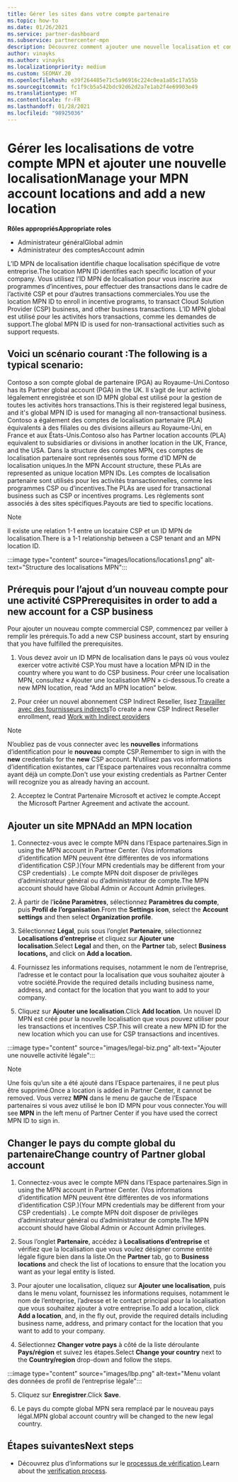 ```yaml
---
title: Gérer les sites dans votre compte partenaire
ms.topic: how-to
ms.date: 01/26/2021
ms.service: partner-dashboard
ms.subservice: partnercenter-mpn
description: Découvrez comment ajouter une nouvelle localisation et comment l’ID MPN de localisation est utilisé dans les programmes d’incentives, l’activité CSP, les abonnements et autres transactions.
author: vinayks
ms.author: vinayks
ms.localizationpriority: medium
ms.custom: SEOMAY.20
ms.openlocfilehash: e39f264485e71c5a96916c224c0ea1a85c17a55b
ms.sourcegitcommit: fc1f9cb5a542bdc92d62d2a7e1ab2f4e69903e49
ms.translationtype: HT
ms.contentlocale: fr-FR
ms.lasthandoff: 01/28/2021
ms.locfileid: "98925036"
---
```

# <a name="manage-your-mpn-account-locations-and-add-a-new-location"></a><span data-ttu-id="33608-103">Gérer les localisations de votre compte MPN et ajouter une nouvelle localisation</span><span class="sxs-lookup"><span data-stu-id="33608-103">Manage your MPN account locations and add a new location</span></span>


<span data-ttu-id="33608-104">**Rôles appropriés**</span><span class="sxs-lookup"><span data-stu-id="33608-104">**Appropriate roles**</span></span>

- <span data-ttu-id="33608-105">Administrateur général</span><span class="sxs-lookup"><span data-stu-id="33608-105">Global admin</span></span>
- <span data-ttu-id="33608-106">Administrateur des comptes</span><span class="sxs-lookup"><span data-stu-id="33608-106">Account admin</span></span>

<span data-ttu-id="33608-107">L’ID MPN de localisation identifie chaque localisation spécifique de votre entreprise.</span><span class="sxs-lookup"><span data-stu-id="33608-107">The location MPN ID identifies each specific location of your company.</span></span> <span data-ttu-id="33608-108">Vous utilisez l’ID MPN de localisation pour vous inscrire aux programmes d’incentives, pour effectuer des transactions dans le cadre de l’activité CSP et pour d’autres transactions commerciales.</span><span class="sxs-lookup"><span data-stu-id="33608-108">You use the location MPN ID to enroll in incentive programs, to transact Cloud Solution Provider (CSP) business, and other business transactions.</span></span> <span data-ttu-id="33608-109">L’ID MPN global est utilisé pour les activités hors transactions, comme les demandes de support.</span><span class="sxs-lookup"><span data-stu-id="33608-109">The global MPN ID is used for non-transactional activities such as support requests.</span></span>

## <a name="the-following-is-a-typical-scenario"></a><span data-ttu-id="33608-110">Voici un scénario courant :</span><span class="sxs-lookup"><span data-stu-id="33608-110">The following is a typical scenario:</span></span>

<span data-ttu-id="33608-111">Contoso a son compte global de partenaire (PGA) au Royaume-Uni.</span><span class="sxs-lookup"><span data-stu-id="33608-111">Contoso has its Partner global account (PGA) in the UK.</span></span> <span data-ttu-id="33608-112">Il s’agit de leur activité légalement enregistrée et son ID MPN global est utilisé pour la gestion de toutes les activités hors transactions.</span><span class="sxs-lookup"><span data-stu-id="33608-112">This is their registered legal business, and it's global MPN ID is used for managing all non-transactional business.</span></span> <span data-ttu-id="33608-113">Contoso a également des comptes de localisation partenaire (PLA) équivalents à des filiales ou des divisions ailleurs au Royaume-Uni, en France et aux États-Unis.</span><span class="sxs-lookup"><span data-stu-id="33608-113">Contoso also has Partner location accounts (PLA) equivalent to subsidiaries or divisions in another location in the UK, France, and the USA.</span></span> <span data-ttu-id="33608-114">Dans la structure des comptes MPN, ces comptes de localisation partenaire sont représentés sous forme d’ID MPN de localisation uniques.</span><span class="sxs-lookup"><span data-stu-id="33608-114">In the MPN Account structure, these PLAs are represented as unique location MPN IDs.</span></span> <span data-ttu-id="33608-115">Les comptes de localisation partenaire sont utilisés pour les activités transactionnelles, comme les programmes CSP ou d’incentives.</span><span class="sxs-lookup"><span data-stu-id="33608-115">The PLAs are used for transactional business such as CSP or incentives programs.</span></span> <span data-ttu-id="33608-116">Les règlements sont associés à des sites spécifiques.</span><span class="sxs-lookup"><span data-stu-id="33608-116">Payouts are tied to specific locations.</span></span> 

>[!NOTE]
><span data-ttu-id="33608-117">Il existe une relation 1-1 entre un locataire CSP et un ID MPN de localisation.</span><span class="sxs-lookup"><span data-stu-id="33608-117">There is a 1-1 relationship between a CSP tenant and an MPN location ID.</span></span>

:::image type="content" source="images/locations/locations1.png" alt-text="Structure des localisations MPN":::

## <a name="prerequisites-in-order-to-add-a-new-account-for-a-csp-business"></a><span data-ttu-id="33608-119">Prérequis pour l’ajout d’un nouveau compte pour une activité CSP</span><span class="sxs-lookup"><span data-stu-id="33608-119">Prerequisites in order to add a new account for a CSP business</span></span>

<span data-ttu-id="33608-120">Pour ajouter un nouveau compte commercial CSP, commencez par veiller à remplir les prérequis.</span><span class="sxs-lookup"><span data-stu-id="33608-120">To add a new CSP business account, start by ensuring that you have fulfilled the prerequisites.</span></span>

1. <span data-ttu-id="33608-121">Vous devez avoir un ID MPN de localisation dans le pays où vous voulez exercer votre activité CSP.</span><span class="sxs-lookup"><span data-stu-id="33608-121">You must have a location MPN ID in the country where you want to do CSP business.</span></span> <span data-ttu-id="33608-122">Pour créer une localisation MPN, consultez « Ajouter une localisation MPN » ci-dessous.</span><span class="sxs-lookup"><span data-stu-id="33608-122">To create a new MPN location, read “Add an MPN location” below.</span></span>
  
1. <span data-ttu-id="33608-123">Pour créer un nouvel abonnement CSP Indirect Reseller, lisez [Travailler avec des fournisseurs indirects](indirect-reseller-tasks-in-partner-center.md#get-started)</span><span class="sxs-lookup"><span data-stu-id="33608-123">To create a new CSP Indirect Reseller enrollment, read [Work with Indirect providers](indirect-reseller-tasks-in-partner-center.md#get-started)</span></span> 

>[!NOTE] 
 ><span data-ttu-id="33608-124">N’oubliez pas de vous connecter avec les **nouvelles** informations d’identification pour le **nouveau** compte CSP.</span><span class="sxs-lookup"><span data-stu-id="33608-124">Remember to sign in with the **new** credentials for the **new** CSP account.</span></span> <span data-ttu-id="33608-125">N’utilisez pas vos informations d’identification existantes, car l’Espace partenaires vous reconnaîtra comme ayant déjà un compte.</span><span class="sxs-lookup"><span data-stu-id="33608-125">Don't use your existing credentials as Partner Center will recognize you as already having an account.</span></span>

2. <span data-ttu-id="33608-126">Acceptez le Contrat Partenaire Microsoft et activez le compte.</span><span class="sxs-lookup"><span data-stu-id="33608-126">Accept the Microsoft Partner Agreement and activate the account.</span></span>

## <a name="add-an-mpn-location"></a><span data-ttu-id="33608-127">Ajouter un site MPN</span><span class="sxs-lookup"><span data-stu-id="33608-127">Add an MPN location</span></span>

1. <span data-ttu-id="33608-128">Connectez-vous avec le compte MPN dans l’Espace partenaires.</span><span class="sxs-lookup"><span data-stu-id="33608-128">Sign in using the MPN account in Partner Center.</span></span> <span data-ttu-id="33608-129">(Vos informations d’identification MPN peuvent être différentes de vos informations d’identification CSP.)</span><span class="sxs-lookup"><span data-stu-id="33608-129">(Your MPN credentials may be different from your CSP credentials) .</span></span> <span data-ttu-id="33608-130">Le compte MPN doit disposer de privilèges d’administrateur général ou d’administrateur de compte.</span><span class="sxs-lookup"><span data-stu-id="33608-130">The MPN account should have Global Admin or Account Admin privileges.</span></span> 

1. <span data-ttu-id="33608-131">À partir de l’**icône Paramètres**, sélectionnez **Paramètres du compte**, puis **Profil de l’organisation**.</span><span class="sxs-lookup"><span data-stu-id="33608-131">From the **Settings icon**, select the **Account settings** and then select **Organization profile**.</span></span>

2. <span data-ttu-id="33608-132">Sélectionnez **Légal**, puis sous l’onglet **Partenaire**, sélectionnez **Localisations d’entreprise** et cliquez sur **Ajouter une localisation**.</span><span class="sxs-lookup"><span data-stu-id="33608-132">Select **Legal** and then, on the **Partner** tab, select **Business locations,** and click on **Add a location.**</span></span>

3. <span data-ttu-id="33608-133">Fournissez les informations requises, notamment le nom de l’entreprise, l’adresse et le contact pour la localisation que vous souhaitez ajouter à votre société.</span><span class="sxs-lookup"><span data-stu-id="33608-133">Provide the required details including business name, address, and contact for the location that you want to add to your company.</span></span>
 
1. <span data-ttu-id="33608-134">Cliquez sur **Ajouter une localisation**.</span><span class="sxs-lookup"><span data-stu-id="33608-134">Click **Add location**.</span></span> <span data-ttu-id="33608-135">Un nouvel ID MPN est créé pour la nouvelle localisation que vous pouvez utiliser pour les transactions et incentives CSP.</span><span class="sxs-lookup"><span data-stu-id="33608-135">This will create a new MPN ID for the new location which you can use for CSP transactions and incentives.</span></span>

:::image type="content" source="images/legal-biz.png" alt-text="Ajouter une nouvelle activité légale":::

> [!NOTE]
> <span data-ttu-id="33608-137">Une fois qu’un site a été ajouté dans l’Espace partenaires, il ne peut plus être supprimé.</span><span class="sxs-lookup"><span data-stu-id="33608-137">Once a location is added in Partner Center, it cannot be removed.</span></span> <span data-ttu-id="33608-138">Vous verrez **MPN** dans le menu de gauche de l’Espace partenaires si vous avez utilisé le bon ID MPN pour vous connecter.</span><span class="sxs-lookup"><span data-stu-id="33608-138">You will see **MPN** in the left menu of Partner Center if you have used the correct MPN ID to sign in.</span></span>

## <a name="change-country-of-partner-global-account"></a><span data-ttu-id="33608-139">Changer le pays du compte global du partenaire</span><span class="sxs-lookup"><span data-stu-id="33608-139">Change country of Partner global account</span></span> 

1. <span data-ttu-id="33608-140">Connectez-vous avec le compte MPN dans l’Espace partenaires.</span><span class="sxs-lookup"><span data-stu-id="33608-140">Sign in using the MPN account in Partner Center.</span></span> <span data-ttu-id="33608-141">(Vos informations d’identification MPN peuvent être différentes de vos informations d’identification CSP.)</span><span class="sxs-lookup"><span data-stu-id="33608-141">(Your MPN credentials may be different from your CSP credentials) .</span></span> <span data-ttu-id="33608-142">Le compte MPN doit disposer de privilèges d’administrateur général ou d’administrateur de compte.</span><span class="sxs-lookup"><span data-stu-id="33608-142">The MPN account should have Global Admin or Account Admin privileges.</span></span> 

2. <span data-ttu-id="33608-143">Sous l’onglet **Partenaire**, accédez à **Localisations d’entreprise** et vérifiez que la localisation que vous voulez désigner comme entité légale figure bien dans la liste.</span><span class="sxs-lookup"><span data-stu-id="33608-143">On the **Partner** tab, go to **Business locations** and check the list of locations to ensure that the location you want as your legal entity is listed.</span></span> 
 
1. <span data-ttu-id="33608-144">Pour ajouter une localisation, cliquez sur **Ajouter une localisation**, puis dans le menu volant, fournissez les informations requises, notamment le nom de l’entreprise, l’adresse et le contact principal pour la localisation que vous souhaitez ajouter à votre entreprise.</span><span class="sxs-lookup"><span data-stu-id="33608-144">To add a location, click **Add a location**, and, in the fly out, provide the required details including business name, address, and primary contact for the location that you want to add to your company.</span></span> 
 
1. <span data-ttu-id="33608-145">Sélectionnez **Changer votre pays** à côté de la liste déroulante **Pays/région** et suivez les étapes.</span><span class="sxs-lookup"><span data-stu-id="33608-145">Select **Change your country** next to the **Country/region** drop-down and follow the steps.</span></span> 

:::image type="content" source="images/lbp.png" alt-text="Menu volant des données de profil de l’entreprise légale":::

5. <span data-ttu-id="33608-147">Cliquez sur **Enregistrer**.</span><span class="sxs-lookup"><span data-stu-id="33608-147">Click **Save**.</span></span>

6. <span data-ttu-id="33608-148">Le pays du compte global MPN sera remplacé par le nouveau pays légal.</span><span class="sxs-lookup"><span data-stu-id="33608-148">MPN global account country will be changed to the new legal country.</span></span>
  
## <a name="next-steps"></a><span data-ttu-id="33608-149">Étapes suivantes</span><span class="sxs-lookup"><span data-stu-id="33608-149">Next steps</span></span>

- <span data-ttu-id="33608-150">Découvrez plus d’informations sur le [processus de vérification](verification-responses.md).</span><span class="sxs-lookup"><span data-stu-id="33608-150">Learn about the [verification process](verification-responses.md).</span></span>
